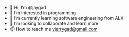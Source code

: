 - 👋 Hi, I’m @jaygad
- 👀 I’m interested in programming
- 🌱 I’m currently learning software engineering from ALX
- 💞️ I’m looking to collaborate and learn more
- 📫 How to reach me yjerrygad@gmail.com

<!---
jaygad/jaygad is a ✨ special ✨ repository because its `README.md` (this file) appears on your GitHub profile.
You can click the Preview link to take a look at your changes.
--->
